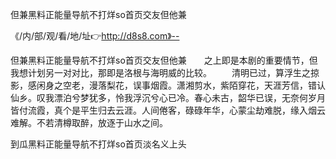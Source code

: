 但兼黑料正能量导航不打烊so首页交友但他兼

《/内/部/观/看/地/址👉http://d8s8.com》--

但兼黑料正能量导航不打烊so首页交友但他兼　　之上即是本剧的重要情节，但我想计划另一对对比，那即是洛根与海明威的比较。
　　清明已过，算浮生之掠影，感闲身之空老，漫落梨花，误事烟霞。潇湘剪水，紫陌穿花，天涯芳信，错认仙乡。叹我漂泊兮梦犹多，怜我浮沉兮心已冷。春心未古，韶华已误，无奈何岁月皆付流霞，真个是平生归去云涯。人间倦客，碌碌年华，心蒙尘劫难脱，缘入烟云难解。不若清樽取醉，放逐于山水之间。





到瓜黑料正能量导航不打烊so首页淡名义上头
